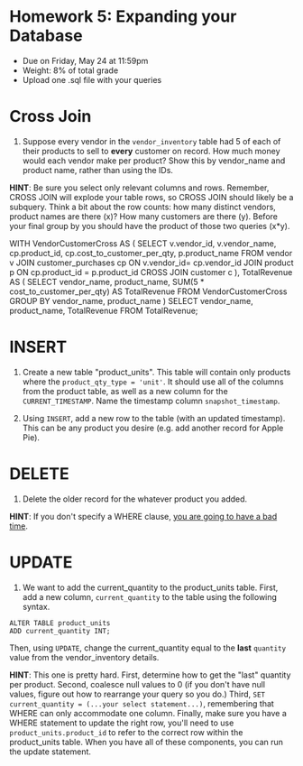 # Homework 5: Expanding your Database

-  	Due on Friday, May 24 at 11:59pm
-  	Weight: 8% of total grade
-  	Upload one .sql file with your queries

# Cross Join
1. Suppose every vendor in the `vendor_inventory` table had 5 of each of their products to sell to **every** customer on record. How much money would each vendor make per product? Show this by vendor_name and product name, rather than using the IDs.

**HINT**: Be sure you select only relevant columns and rows. Remember, CROSS JOIN will explode your table rows, so CROSS JOIN should likely be a subquery. Think a bit about the row counts: how many distinct vendors, product names are there (x)? How many customers are there (y). Before your final group by you should have the product of those two queries (x\*y). 

WITH VendorCustomerCross AS (
    SELECT v.vendor_id, v.vendor_name, cp.product_id, cp.cost_to_customer_per_qty, p.product_name
    FROM vendor v
    JOIN customer_purchases cp ON v.vendor_id= cp.vendor_id
    JOIN product p ON cp.product_id = p.product_id
	CROSS JOIN customer c
),
TotalRevenue AS (
    SELECT 
        vendor_name,
        product_name,
        SUM(5 * cost_to_customer_per_qty) AS TotalRevenue
    FROM VendorCustomerCross
    GROUP BY vendor_name, product_name
)
SELECT vendor_name, product_name, TotalRevenue
FROM TotalRevenue;

# INSERT
1. Create a new table "product_units". This table will contain only products where the `product_qty_type = 'unit'`. It should use all of the columns from the product table, as well as a new column for the `CURRENT_TIMESTAMP`.  Name the timestamp column `snapshot_timestamp`.

2. Using `INSERT`, add a new row to the table (with an updated timestamp). This can be any product you desire (e.g. add another record for Apple Pie). 


# DELETE 
1. Delete the older record for the whatever product you added.

**HINT**: If you don't specify a WHERE clause, [you are going to have a bad time](https://imgflip.com/i/8iq872).


# UPDATE
1. We want to add the current_quantity to the product_units table. First, add a new column, `current_quantity` to the table using the following syntax.
```
ALTER TABLE product_units
ADD current_quantity INT;
```

Then, using `UPDATE`, change the current_quantity equal to the **last** `quantity` value from the vendor_inventory details. 

**HINT**: This one is pretty hard. First, determine how to get the "last" quantity per product. Second, coalesce null values to 0 (if you don't have null values, figure out how to rearrange your query so you do.) Third, `SET current_quantity = (...your select statement...)`, remembering that WHERE can only accommodate one column. Finally, make sure you have a WHERE statement to update the right row, you'll need to use `product_units.product_id` to refer to the correct row within the product_units table. When you have all of these components, you can run the update statement.



